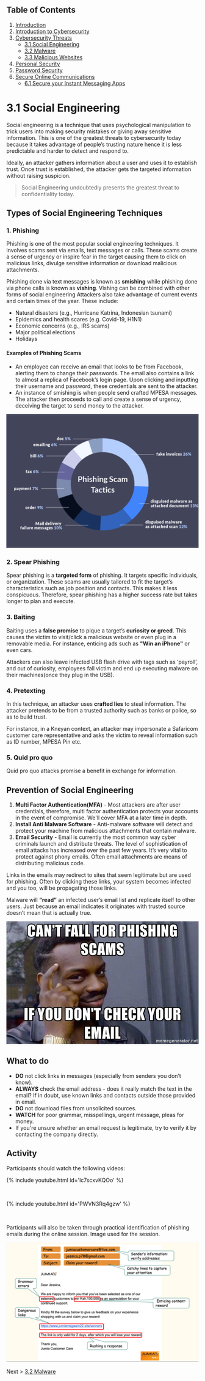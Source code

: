 ## Table of Contents

1. [Introduction](https://the-mind.github.io/OnlineSecurity/)
1. [Introduction to Cybersecurity](https://the-mind.github.io/OnlineSecurity/training/introduction)
1. [Cybersecurity Threats](https://the-mind.github.io/OnlineSecurity/training/cybersecuritythreats)
    * [3.1 Social Engineering](https://the-mind.github.io/OnlineSecurity/training/socialengineering)
    * [3.2 Malware](https://the-mind.github.io/OnlineSecurity/training/malware)
    * [3.3 Malicious Websites](https://the-mind.github.io/OnlineSecurity/training/maliciouswebsites)
1. [Personal Security](https://the-mind.github.io/OnlineSecurity/training/personalsecurity)
1. [Password Security](https://the-mind.github.io/OnlineSecurity/training/passwordsecurity)
1. [Secure Online Communications](https://the-mind.github.io/OnlineSecurity/training/securecommunications)
    * [6.1 Secure your Instant Messaging Apps](https://the-mind.github.io/OnlineSecurity/training/secureim)  
    
# 3.1 Social Engineering
Social engineering is a technique that uses psychological manipulation to trick users into making security mistakes or giving away sensitive information. This is one of the greatest threats to cybersecurity today because it takes advantage of people’s trusting nature hence it is less predictable and harder to detect and respond to. 

Ideally, an attacker gathers information about a user and uses it to establish trust. Once trust is established, the attacker gets the targeted information without raising suspicion. 

> Social Engineering undoubtedly presents the greatest threat to confidentiality today. 

## Types of Social Engineering Techniques
### 1. Phishing 
Phishing is one of the most popular social engineering techniques. It involves scams sent via emails, text messages or calls. These scams create a sense of urgency or inspire fear in the target causing them to click on malicious links, divulge sensitive information or download malicious attachments.<br/> 

Phishing done via text messages is known as __smishing__ while phishing done via phone calls is known as __vishing__. Vishing can be combined with other forms of social engineering
Attackers also take advantage of current events and certain times of the year. These include: 
* Natural disasters (e.g., Hurricane Katrina, Indonesian tsunami)
* Epidemics and health scares (e.g. Covid-19, H1N1)
*	Economic concerns (e.g., IRS scams)
*	Major political elections
*	Holidays

#### Examples of Phishing Scams
* An employee can receive an email that looks to be from Facebook, alerting them to change their passwords. The email also contains a link to almost a replica of Facebook’s login page. Upon clicking and inputting their username and password, these credentials are sent to the attacker. 
* An instance of smishing is when people send crafted MPESA messages. The attacker then proceeds to call and create a sense of urgency, deceiving the target to send money to the attacker.

![Phishing stats](../images/phishingscam.png)

### 2. Spear Phishing
Spear phishing is a __targeted form__ of phishing. It targets specific individuals, or organization. These scams are usually tailored to fit the target’s characteristics such as job position and contacts. This makes it less conspicuous. Therefore, spear phishing has a higher success rate but takes longer to plan and execute. 

### 3. Baiting
Baiting uses a __false promise__ to pique a target’s __curiosity or greed__. This causes the victim to visit/click a malicious website or even plug in a removable media. For instance, enticing ads such as __"Win an iPhone"__ or even cars.

Attackers can also leave infected USB flash drive  with tags such as ‘payroll’, and out of curiosity, employees fall victim and end up executing malware on their machines(once they plug in the USB).

### 4. Pretexting
In this technique, an attacker uses __crafted lies__ to steal information. The attacker pretends to be from a trusted authority such as banks or police, so as to build trust.

For instance, in a Kneyan context,  an attacker may impersonate a Safaricom customer care representative and asks the victim to reveal information such as ID number, MPESA Pin etc.

### 5. Quid pro quo 
Quid pro quo attacks promise a benefit in exchange for information. 

## Prevention of Social Engineering

1. __Multi Factor Authentication(MFA)__ - Most attackers are after user credentials, therefore, multi factor authentication protects your accounts in the event of compromise. We'll cover MFA at a later time in depth. 
2. __Install Anti Malware Software__ - Anti-malware software will detect and protect your machine from malicious attachments that contain malware.
3. __Email Security__ - Email is currently the most common way cyber criminals launch and distribute threats. The level of sophistication of email attacks has increased over the past few years. It’s very vital to protect against phony emails. 
Often email attachments are means of distributing malicious code. 

Links in the emails may redirect to sites that seem legitimate but are used for phishing. Often by clicking these links, your system becomes infected and you too, will be propagating those links.

Malware will __“read”__ an infected user’s email list and replicate itself to other users. Just because an email indicates it originates with trusted source doesn’t mean that is actually true.

![Phishing prevention meme](../images/phishingmeme.jpeg)

## What to do 
* __DO__ not click links in messages (especially from senders you don’t know).
* __ALWAYS__ check the email address - does it really match the text in the email? If in doubt, use known links and contacts outside those provided in email. 
* __DO__ not download files from unsolicited sources.
* __WATCH__ for poor grammar, misspellings, urgent message, pleas for money. 
* If you're unsure whether an email request is legitimate, try to verify it by contacting the company directly.

## Activity 
Participants should watch the following videos:


{% include youtube.html id='lc7scxvKQOo' %}

<br/>

{% include youtube.html id='PWVN3Rq4gzw' %}

<br/>

Participants will also be taken through practical identification of phishing emails during the online session. Image used for the session. 

![Phishing prevention meme](../images/phishingbreakdown.png)

Next > [3.2 Malware](https://the-mind.github.io/OnlineSecurity/training/malware)






